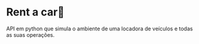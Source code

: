 # Rent a car🚗

API em python que simula o ambiente de uma locadora de veículos e todas as suas operações.

